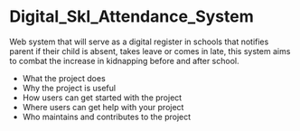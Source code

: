 # Digital_Skl_Attendance_System
Web system that will serve as a digital register in schools that notifies parent if their child is absent, takes leave or comes in late, this system aims to combat the increase in kidnapping before and after school.

- What the project does
- Why the project is useful
- How users can get started with the project
- Where users can get help with your project
- Who maintains and contributes to the project
